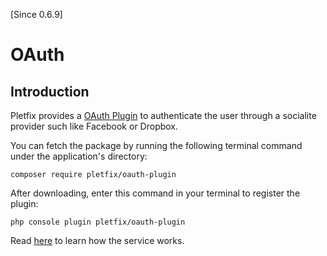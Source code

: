 [Since 0.6.9]

# OAuth

## Introduction

Pletfix provides a [OAuth Plugin](https://github.com/pletfix/oauth-plugin) to authenticate the user through a socialite 
provider such like Facebook or Dropbox.

You can fetch the package by running the following terminal command under the application's directory:

    composer require pletfix/oauth-plugin

After downloading, enter this command in your terminal to register the plugin:

    php console plugin pletfix/oauth-plugin 

Read [here](https://github.com/pletfix/oauth-plugin) to learn how the service works.


